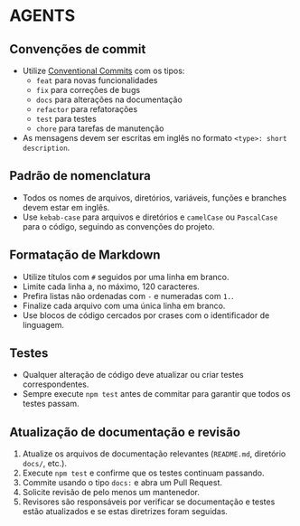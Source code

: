 # AGENTS

## Convenções de commit
- Utilize [Conventional Commits](https://www.conventionalcommits.org) com os tipos:
  - `feat` para novas funcionalidades
  - `fix` para correções de bugs
  - `docs` para alterações na documentação
  - `refactor` para refatorações
  - `test` para testes
  - `chore` para tarefas de manutenção
- As mensagens devem ser escritas em inglês no formato `<type>: short description`.

## Padrão de nomenclatura
- Todos os nomes de arquivos, diretórios, variáveis, funções e branches devem estar em inglês.
- Use `kebab-case` para arquivos e diretórios e `camelCase` ou `PascalCase` para o código, seguindo as convenções do projeto.

## Formatação de Markdown
- Utilize títulos com `#` seguidos por uma linha em branco.
- Limite cada linha a, no máximo, 120 caracteres.
- Prefira listas não ordenadas com `-` e numeradas com `1.`.
- Finalize cada arquivo com uma única linha em branco.
- Use blocos de código cercados por crases com o identificador de linguagem.

## Testes
- Qualquer alteração de código deve atualizar ou criar testes correspondentes.
- Sempre execute `npm test` antes de commitar para garantir que todos os testes passam.

## Atualização de documentação e revisão
1. Atualize os arquivos de documentação relevantes (`README.md`, diretório `docs/`, etc.).
2. Execute `npm test` e confirme que os testes continuam passando.
3. Commite usando o tipo `docs:` e abra um Pull Request.
4. Solicite revisão de pelo menos um mantenedor.
5. Revisores são responsáveis por verificar se documentação e testes estão atualizados e se estas diretrizes foram seguidas.

